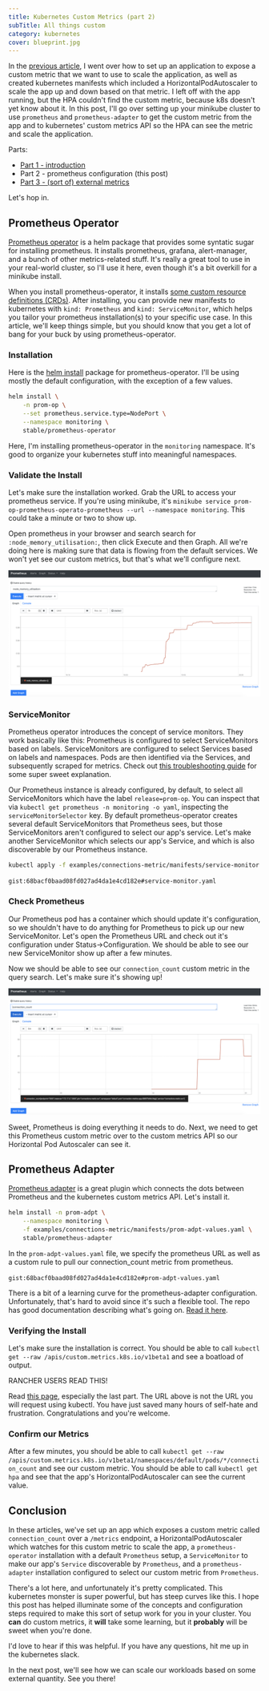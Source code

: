 ```yaml
---
title: Kubernetes Custom Metrics (part 2)
subTitle: All things custom
category: kubernetes
cover: blueprint.jpg
---
```


In the
[previous article](https://blog.codekopp.com/kubernetes-custom-metrics-pt1/),
I went over how to set up an application to expose
a custom metric that we want to use to scale the application, as well as
created kubernetes manifests which included a HorizontalPodAutoscaler to
scale the app up and down based on that metric. I left off with the app
running, but the HPA couldn't find the custom metric, because k8s doesn't
yet know about it. In this post, I'll go over setting up your minikube cluster
to use `prometheus` and `prometheus-adapter` to get the custom metric from
the app and to kubernetes' custom metrics API so the HPA can see the metric
and scale the application.

Parts:

* [Part 1 - introduction](https://blog.codekopp.com/kubernetes-custom-metrics-pt1/)
* Part 2 - prometheus configuration (this post)
* [Part 3 - (sort of) external metrics](https://blog.codekopp.com/kubernetes-custom-metrics-pt3/)

Let's hop in.

## Prometheus Operator

[Prometheus operator](https://github.com/coreos/prometheus-operator)
is a helm package that provides some syntatic sugar for
installing prometheus. It installs prometheus, grafana, alert-manager, and
a bunch of other metrics-related stuff. It's really a great tool to use in your
real-world cluster, so I'll use it here, even though it's a bit overkill for a
minikube install.

When you install prometheus-operator, it installs
[some custom resource definitions (CRDs)](https://github.com/coreos/prometheus-operator/blob/master/Documentation/user-guides/getting-started.md#related-resources).
After installing, you can provide new manifests
to kubernetes with `kind: Prometheus` and `kind: ServiceMonitor`, which helps
you tailor your prometheus installation(s) to your specific use case. In this
article, we'll keep things simple, but you should know that you get a lot of
bang for your buck by using prometheus-operator.

### Installation

Here is the [helm install](https://github.com/helm/charts/tree/master/stable/prometheus-operator)
package for prometheus-operator. I'll be using mostly
the default configuration, with the exception of a few values.

```bash
helm install \
    -n prom-op \
    --set prometheus.service.type=NodePort \
    --namespace monitoring \
    stable/prometheus-operator
```

Here, I'm installing prometheus-operator in the `monitoring` namespace. It's good
to organize your kubernetes stuff into meaningful namespaces.

### Validate the Install

Let's make sure the installation worked. Grab the URL to access your
prometheus service. If you're using minikube, it's
`minikube service prom-op-prometheus-operato-prometheus --url --namespace monitoring`.
This could take a minute or two to show up.

Open prometheus in your browser and search search for `:node_memory_utilisation:`, then click
Execute and then Graph. All we're doing here is making sure that data is flowing from the
default services. We won't yet see our custom metrics, but that's what
we'll configure next.

![Prometheus node memory utilization](./node-memory-utilization.png)

### ServiceMonitor

Prometheus operator introduces the concept of service monitors. They work
basically like this: Prometheus is configured to select ServiceMonitors
based on labels. ServiceMonitors are configured to select Services based
on labels and namespaces. Pods are then identified via the Services, and
subsequently scraped for metrics. Check out
[this troubleshooting guide](https://github.com/coreos/prometheus-operator/blob/master/Documentation/troubleshooting.md#overview-of-servicemonitor-tagging-and-related-elements)
for some super sweet explanation.

Our Prometheus instance is already configured, by default, to select all
ServiceMonitors which have the label `release=prom-op`. You can inspect that via
`kubectl get prometheus -n monitoring -o yaml`, inspecting the `serviceMonitorSelector`
key. By default prometheus-operator creates several default ServiceMonitors that
Prometheus sees, but those ServiceMonitors aren't configured
to select our app's service. Let's make another ServiceMonitor which selects our
app's Service, and which is also discoverable by our Prometheus instance.

```bash
kubectl apply -f examples/connections-metric/manifests/service-monitor.yaml
```

`gist:68bacf0baad08fd027ad4da1e4cd182e#service-monitor.yaml`

### Check Prometheus

Our Prometheus pod has a container which should update it's configuration,
so we shouldn't have to do anything for Prometheus to pick up our new ServiceMonitor.
Let's open the Prometheus URL and check out it's configuration under
Status->Configuration. We should be able to see our new
ServiceMonitor show up after a few minutes.

Now we should be able to see our `connection_count` custom metric in the
query search. Let's make sure it's showing up!

![Prometheus connection count](./connection-count.png)

Sweet, Prometheus is doing everything it needs to do. Next, we need to
get this Prometheus custom metric over to the custom metrics API so our
Horizontal Pod Autoscaler can see it.

## Prometheus Adapter

[Prometheus adapter](https://github.com/DirectXMan12/k8s-prometheus-adapter)
is a great plugin which connects the dots between
Prometheus and the kubernetes custom metrics API. Let's install it.

```bash
helm install -n prom-adpt \
    --namespace monitoring \
    -f examples/connections-metric/manifests/prom-adpt-values.yaml \
    stable/prometheus-adapter
```

In the `prom-adpt-values.yaml` file, we specify the prometheus URL as well
as a custom rule to pull our connection_count metric from prometheus.

`gist:68bacf0baad08fd027ad4da1e4cd182e#prom-adpt-values.yaml`

There is a bit of a learning curve for the prometheus-adapter configuration.
Unfortunately, that's hard to avoid since it's such a flexible tool.
The repo has good documentation describing what's going on.
[Read it here](https://github.com/DirectXMan12/k8s-prometheus-adapter/blob/master/docs/config.md).

### Verifying the Install

Let's make sure the installation is correct. You should be able to call
`kubectl get --raw /apis/custom.metrics.k8s.io/v1beta1` and see a boatload of
output.

RANCHER USERS READ THIS!

Read [this page](https://rancher.com/docs/rancher/v2.x/en/k8s-in-rancher/horitzontal-pod-autoscaler/manage-hpa-with-kubectl/),
especially the last part. The URL above is not the URL you will request
using kubectl. You have just saved many hours of self-hate and frustration.
Congratulations and you're welcome.

### Confirm our Metrics

After a few minutes, you should be able to call
`kubectl get --raw /apis/custom.metrics.k8s.io/v1beta1/namespaces/default/pods/*/connection_count`
and see our custom metric. You should be able to call
`kubectl get hpa` and see that the app's HorizontalPodAutoscaler can see
the current value.

## Conclusion

In these articles, we've set up an app which exposes a custom metric called
`connection_count` over a `/metrics` endpoint, a HorizontalPodAutoscaler
which watches for this custom metric to scale the app, a `prometheus-operator`
installation with a default `Prometheus` setup, a `ServiceMonitor` to make our
app's `Service` discoverable by `Prometheus`, and a `prometheus-adapter` installation
configured to select our custom metric from `Prometheus`.

There's a lot here, and unfortunately it's pretty complicated. This kubernetes
monster is super powerful, but has steep curves like this. I hope this post
has helped illuminate some of the concepts and configuration steps required to
make this sort of setup work for you in your cluster. You **can** do custom metrics,
it **will** take some learning, but it **probably** will be sweet when you're done.

I'd love to hear if this was helpful. If you have any questions, hit me up in the
kubernetes slack.

In the next post, we'll see how we can scale our workloads based on some external
quantity. See you there!
